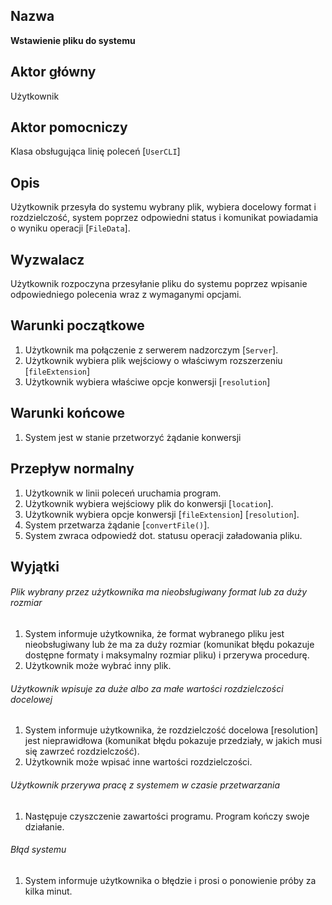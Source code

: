 ## Nazwa
**Wstawienie pliku do systemu**

## Aktor główny
Użytkownik

## Aktor pomocniczy
Klasa obsługująca linię poleceń [`UserCLI`]

## Opis
Użytkownik przesyła do systemu wybrany plik, wybiera docelowy format i rozdzielczość, system poprzez odpowiedni status i komunikat powiadamia o wyniku operacji [`FileData`].

## Wyzwalacz
Użytkownik rozpoczyna przesyłanie pliku do systemu poprzez wpisanie odpowiedniego polecenia wraz z wymaganymi opcjami.

## Warunki początkowe
1. Użytkownik ma połączenie z serwerem nadzorczym [`Server`].
2. Użytkownik wybiera plik wejściowy o właściwym rozszerzeniu [`fileExtension`]
3. Użytkownik wybiera właściwe opcje konwersji [`resolution`]

## Warunki końcowe
1. System jest w stanie przetworzyć żądanie konwersji

## Przepływ normalny
1. Użytkownik w linii poleceń uruchamia program.
2. Użytkownik wybiera wejściowy plik do konwersji [`location`].
3. Użytkownik wybiera opcje konwersji [`fileExtension`] [`resolution`].
4. System przetwarza żądanie [`convertFile()`].
5. System zwraca odpowiedź dot. statusu operacji załadowania pliku.

## Wyjątki
###### Plik wybrany przez użytkownika ma nieobsługiwany format lub za duży rozmiar
1. System informuje użytkownika, że format wybranego pliku jest nieobsługiwany lub że ma za duży rozmiar (komunikat błędu pokazuje dostępne formaty i maksymalny rozmiar pliku) i przerywa procedurę.
2. Użytkownik może wybrać inny plik.

###### Użytkownik wpisuje za duże albo za małe wartości rozdzielczości docelowej
1. System informuje użytkownika, że rozdzielczość docelowa [resolution] jest nieprawidłowa (komunikat błędu pokazuje przedziały, w jakich musi się zawrzeć rozdzielczość).
2. Użytkownik może wpisać inne wartości rozdzielczości.

###### Użytkownik przerywa pracę z systemem w czasie przetwarzania
1. Następuje czyszczenie zawartości programu. Program kończy swoje działanie.
###### Błąd systemu
1. System informuje użytkownika o błędzie i prosi o ponowienie próby za kilka minut.
